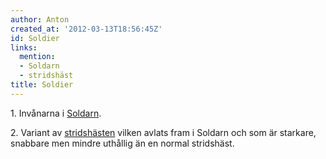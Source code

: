 ```yaml
---
author: Anton
created_at: '2012-03-13T18:56:45Z'
id: Soldier
links:
  mention:
  - Soldarn
  - stridshäst
title: Soldier
---
```


1\. Invånarna i [Soldarn].

2\. Variant av [stridshästen] vilken avlats fram i Soldarn och som är starkare, snabbare men mindre
uthållig än en normal stridshäst.

  [Soldarn]: Soldarn
  [stridshästen]: stridshäst
